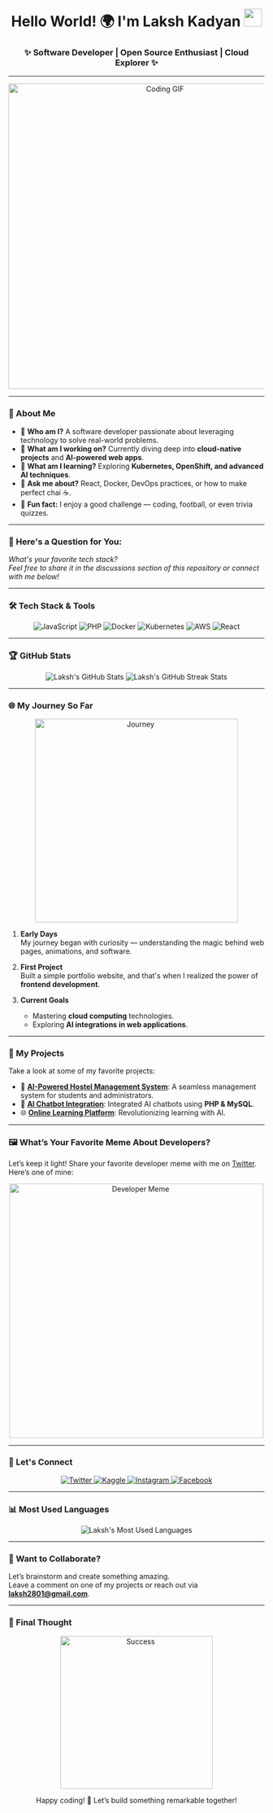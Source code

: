 <h1 align="center">
  Hello World! 🌍 I'm Laksh Kadyan  
  <img src="https://media.giphy.com/media/hvRJCLFzcasrR4ia7z/giphy.gif" width="35">
</h1>

<h3 align="center">✨ Software Developer | Open Source Enthusiast | Cloud Explorer ✨</h3>

---

<div align="center">
  <img src="https://media.giphy.com/media/qgQUggAC3Pfv687qPC/giphy.gif" alt="Coding GIF" width="600">
</div>

---

### 🚀 About Me  
- 🏢 **Who am I?** A software developer passionate about leveraging technology to solve real-world problems.  
- 🔭 **What am I working on?** Currently diving deep into **cloud-native projects** and **AI-powered web apps**.  
- 🌱 **What am I learning?** Exploring **Kubernetes, OpenShift, and advanced AI techniques**.  
- 💬 **Ask me about?** React, Docker, DevOps practices, or how to make perfect chai ☕.  
- 🎯 **Fun fact:** I enjoy a good challenge — coding, football, or even trivia quizzes.  

---

### 🤔 Here's a Question for You:  
_What's your favorite tech stack?  
Feel free to share it in the discussions section of this repository or connect with me below!_

---

### 🛠️ Tech Stack & Tools  
<p align="center">
  <img src="https://img.shields.io/badge/Code-JavaScript-informational?style=for-the-badge&logo=javascript&logoColor=white&color=2aa198" alt="JavaScript">
  <img src="https://img.shields.io/badge/Code-PHP-informational?style=for-the-badge&logo=php&logoColor=white&color=2aa198" alt="PHP">
  <img src="https://img.shields.io/badge/Tools-Docker-informational?style=for-the-badge&logo=docker&logoColor=white&color=2aa198" alt="Docker">
  <img src="https://img.shields.io/badge/Tools-Kubernetes-informational?style=for-the-badge&logo=kubernetes&logoColor=white&color=2aa198" alt="Kubernetes">
  <img src="https://img.shields.io/badge/Cloud-AWS-informational?style=for-the-badge&logo=amazon-aws&logoColor=white&color=2aa198" alt="AWS">
  <img src="https://img.shields.io/badge/Framework-React-informational?style=for-the-badge&logo=react&logoColor=white&color=2aa198" alt="React">
</p>

---

### 🏆 GitHub Stats  
<p align="center">
  <img src="https://github-readme-stats.vercel.app/api?username=laksh2801&show_icons=true&theme=radical" alt="Laksh's GitHub Stats">
  <img src="https://github-readme-streak-stats.herokuapp.com?user=laksh2801&theme=radical&hide_border=true" alt="Laksh's GitHub Streak Stats">
</p>

---

### 🌐 My Journey So Far  
<p align="center">
  <img src="https://media.giphy.com/media/26AHONQ79FdWZhAI0/giphy.gif" width="400" alt="Journey">
</p>

1. **Early Days**  
   My journey began with curiosity — understanding the magic behind web pages, animations, and software.  

2. **First Project**  
   Built a simple portfolio website, and that's when I realized the power of **frontend development**.  

3. **Current Goals**  
   - Mastering **cloud computing** technologies.  
   - Exploring **AI integrations in web applications**.  

---

### 🌟 My Projects  
Take a look at some of my favorite projects:  
- 🏢 **[AI-Powered Hostel Management System](#)**: A seamless management system for students and administrators.  
- 🌟 **[AI Chatbot Integration](#)**: Integrated AI chatbots using **PHP & MySQL**.  
- 🌐 **[Online Learning Platform](#)**: Revolutionizing learning with AI.  

---

### 🖼️ What’s Your Favorite Meme About Developers?  
Let’s keep it light! Share your favorite developer meme with me on [Twitter](https://twitter.com/laksh2801).  
Here’s one of mine:  
<div align="center">
  <img src="https://media.giphy.com/media/ZVik7pBtu9dNS/giphy.gif" alt="Developer Meme" width="500">
</div>

---

### 🔗 Let's Connect  
<p align="center">
  <a href="https://twitter.com/laksh2801" target="_blank">
    <img src="https://img.shields.io/badge/Twitter-%231DA1F2.svg?&style=for-the-badge&logo=twitter&logoColor=white" alt="Twitter">
  </a>
  <a href="https://kaggle.com/lakshkadyan" target="_blank">
    <img src="https://img.shields.io/badge/Kaggle-%23001A3B.svg?&style=for-the-badge&logo=kaggle&logoColor=white" alt="Kaggle">
  </a>
  <a href="https://instagram.com/laksh2801" target="_blank">
    <img src="https://img.shields.io/badge/Instagram-%23E4405F.svg?&style=for-the-badge&logo=instagram&logoColor=white" alt="Instagram">
  </a>
  <a href="https://fb.com/laksh2801" target="_blank">
    <img src="https://img.shields.io/badge/Facebook-%231877F2.svg?&style=for-the-badge&logo=facebook&logoColor=white" alt="Facebook">
  </a>
</p>

---

### 📊 Most Used Languages  
<p align="center">
  <img src="https://github-readme-stats.vercel.app/api/top-langs/?username=laksh2801&layout=compact&theme=radical" alt="Laksh's Most Used Languages">
</p>

---

### 🧠 Want to Collaborate?  
Let’s brainstorm and create something amazing.  
Leave a comment on one of my projects or reach out via **laksh2801@gmail.com**.  

---

### 🎉 Final Thought  
<div align="center">
  <img src="https://media.giphy.com/media/du3J3cXyzhj75IOgvA/giphy.gif" width="300" alt="Success">
  <p>Happy coding! 🚀 Let’s build something remarkable together!</p>
</div>
